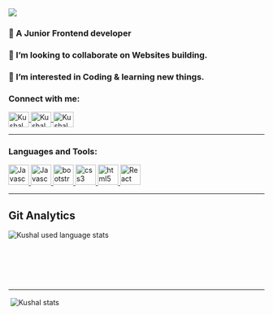 <!---
Kushal1402/Kushal1402 is a ✨ special ✨ repository because its `README.md` (this file) appears on your GitHub profile.
You can click the Preview link to take a look at your changes.
--->

<img src="https://readme-typing-svg.herokuapp.com?font=Architects+Daughter&color=22EBF7&size=25&center=false&lines=Hey !+i'm+Kushal;"/>
<h3>🌱 A Junior Frontend developer</h3>
<h3>💞️ I’m looking to collaborate on Websites building.</h3>
<h3>👀 I’m interested in Coding & learning new things.</h3>

<h3>Connect with me:</h3>
<p>
  <a href="https://www.linkedin.com/in/kushaldoshi1402" target="blank">
    <img align="center" src="https://raw.githubusercontent.com/rahuldkjain/github-profile-readme-generator/master/src/images/icons/Social/linked-in-alt.svg" alt="Kushal LinkedIn" height="30" width="40" />
  </a>
  <a href="https://instagram.com/kushal2468" target="blank">
    <img align="center" src="https://raw.githubusercontent.com/rahuldkjain/github-profile-readme-generator/master/src/images/icons/Social/instagram.svg" alt="Kushal Instagram" height="30" width="40" />
  </a>
  
  <a href="mailto:kushalhemant2003@gmail.com" target="blank">
    <img align="center" src="https://devicons.railway.app/i/maildev.svg" alt="Kushal Instagram" height="30" width="40" />
  </a>
</p> <hr>

<h3 align="left">Languages and Tools:</h3>
<p align="left">
  <a href="#" target="_blank" rel="noreferrer"> 
    <img src="https://devicons.railway.app/i/python.svg" alt="Javascript" width="40" height="40"/> 
  </a>
  <a href="#" target="_blank" rel="noreferrer"> 
    <img src="https://devicons.railway.app/i/javascript.svg" alt="Javascript" width="40" height="40"/> 
  </a>
  <a href="https://getbootstrap.com" target="_blank" rel="noreferrer"> 
    <img src="https://devicons.railway.app/i/bootstrap.svg" alt="bootstrap" width="40" height="40"/> 
  </a>
  <a href="https://www.w3schools.com/css/" target="_blank" rel="noreferrer">
    <img src="https://devicons.railway.app/i/css3.svg" alt="css3" width="40" height="40"/>
  </a> 
  <a href="https://www.w3.org/html/" target="_blank" rel="noreferrer">
    <img src="https://devicons.railway.app/i/html5.svg" alt="html5" width="40" height="40"/> 
  </a> 
  <a href="#" target="_blank" rel="noreferrer">
    <img src="https://devicons.railway.app/i/react.svg" alt="React" width="40" height="40"/> 
  </a> 
</p>
<hr>

<h2>Git Analytics</h2>
<p><img align="left" src="https://github-readme-stats.vercel.app/api/top-langs?username=Kushal1402&show_icons=true&locale=en&layout=compact" alt="Kushal used language stats"/>
</p>
<br>
<br><br><br><br><br>
<hr>

<p>&nbsp;<img align="center" src="https://github-readme-stats.vercel.app/api?username=Kushal1402&show_icons=true&locale=en" alt="Kushal stats" /></p>
